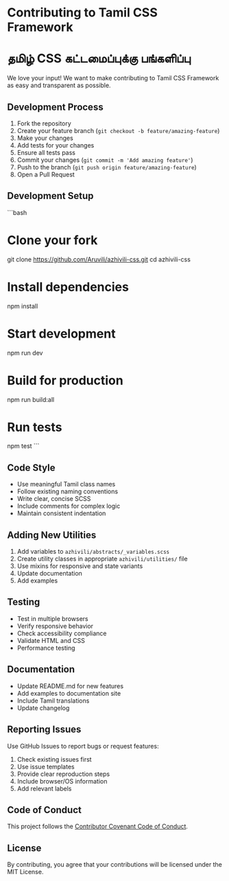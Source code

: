 # Contributing to Tamil CSS Framework
# தமிழ் CSS கட்டமைப்புக்கு பங்களிப்பு

We love your input! We want to make contributing to Tamil CSS Framework as easy and transparent as possible.

## Development Process

1. Fork the repository
2. Create your feature branch (`git checkout -b feature/amazing-feature`)
3. Make your changes
4. Add tests for your changes
5. Ensure all tests pass
6. Commit your changes (`git commit -m 'Add amazing feature'`)
7. Push to the branch (`git push origin feature/amazing-feature`)
8. Open a Pull Request

## Development Setup

\`\`\`bash
# Clone your fork
git clone https://github.com/Aruvili/azhivili-css.git
cd azhivili-css

# Install dependencies
npm install

# Start development
npm run dev

# Build for production
npm run build:all

# Run tests
npm test
\`\`\`

## Code Style

- Use meaningful Tamil class names
- Follow existing naming conventions
- Write clear, concise SCSS
- Include comments for complex logic
- Maintain consistent indentation

## Adding New Utilities

1. Add variables to `azhivili/abstracts/_variables.scss`
2. Create utility classes in appropriate `azhivili/utilities/` file
3. Use mixins for responsive and state variants
4. Update documentation
5. Add examples

## Testing

- Test in multiple browsers
- Verify responsive behavior
- Check accessibility compliance
- Validate HTML and CSS
- Performance testing

## Documentation

- Update README.md for new features
- Add examples to documentation site
- Include Tamil translations
- Update changelog

## Reporting Issues

Use GitHub Issues to report bugs or request features:

1. Check existing issues first
2. Use issue templates
3. Provide clear reproduction steps
4. Include browser/OS information
5. Add relevant labels

## Code of Conduct

This project follows the [Contributor Covenant Code of Conduct](CODE_OF_CONDUCT.md).

## License

By contributing, you agree that your contributions will be licensed under the MIT License.
